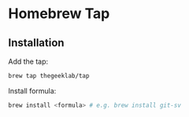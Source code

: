 # Homebrew Tap

## Installation

Add the tap:

```sh
brew tap thegeeklab/tap
```

Install formula:

```sh
brew install <formula> # e.g. brew install git-sv
```